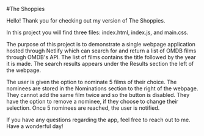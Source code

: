 #The Shoppies

Hello! Thank you for checking out my version of The Shoppies.

In this project you will find three files: index.html, index.js, and main.css.

The purpose of this project is to demonstrate a single webpage application hosted through Netlify which can search for and return a list of OMDB films through OMDB's API. The list of films contains the title followed by the year it is made. The search results appears under the Results section the left of the webpage.

The user is given the option to nominate 5 films of their choice. The nominees are stored in the Nominations section to the right of the webpage. They cannot add the same film twice and so the button is disabled. They have the option to remove a nominee, if they choose to change their selection. Once 5 nominees are reached, the user is notified.

If you have any questions regarding the app, feel free to reach out to me. Have a wonderful day!